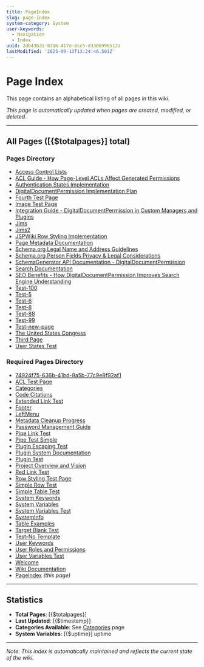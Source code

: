 ```yaml
---
title: PageIndex
slug: page-index
system-category: System
user-keywords:
  - Navigation
  - Index
uuid: 2db43b31-8316-417e-8cc5-d3306996512a
lastModified: '2025-09-13T13:24:46.501Z'
---
```

# Page Index

This page contains an alphabetical listing of all pages in this wiki.

*This page is automatically updated when pages are created, modified, or deleted.*

---

## All Pages ([{$totalpages}] total)

### Pages Directory

- [Access Control Lists](../pages/fc21285e-f332-48fa-a99b-aa67ab0def1a)
- [ACL Guide - How Page-Level ACLs Affect Generated Permissions](../pages/7d21b372-3e9c-4ccc-a73f-b40a68861933)
- [Authentication States Implementation](../pages/69c757dc-6f96-4bed-88db-69bbbf03bd05)
- [DigitalDocumentPermission Implementation Plan](../pages/749e0fc7-0f71-483a-ab80-538d9c598352)
- [Fourth Test Page](../pages/491f6078-c043-497e-b136-f3f69dd944a4)
- [Image Test Page](../pages/e02973bc-2c24-4732-9398-30b6a1e0de15)
- [Integration Guide - DigitalDocumentPermission in Custom Managers and Plugins](../pages/50785c47-ed36-4c75-994e-15f3266df3d0)
- [Jims](../pages/3e9d348b-77ce-4aac-9ad5-9d982349970e)
- [Jims2](../pages/0c9c47ef-b9e6-483d-99a3-d90e4194a2a9)
- [JSPWiki Row Styling Implementation](../pages/1dc3c4c5-e23b-47f4-a013-506ba4393a60)
- [Page Metadata Documentation](../pages/a40812e4-3a9d-42b5-b5a8-e89b41a46096)
- [Schema.org Legal Name and Address Guidelines](../pages/eec552bd-34ae-475f-9cc0-4b043d90776e)
- [Schema.org Person Fields Privacy & Legal Considerations](../pages/6107ec19-4cf6-40e3-af3d-f7fa4f1fa4da)
- [SchemaGenerator API Documentation - DigitalDocumentPermission](../pages/135e6f01-501e-46c5-8186-0252f764e64f)
- [Search Documentation](../pages/fe7a378d-dfa5-4e37-9891-637568ebe0b4)
- [SEO Benefits - How DigitalDocumentPermission Improves Search Engine Understanding](../pages/fcae89c7-095f-42e1-ac47-9135ae5ab497)
- [Test-100](../pages/cec40797-f45b-41fb-80cc-e35029005b8b)
- [Test-5](../pages/4001a4eb-1920-4a94-b8b1-1f2690f9a1c0)
- [Test-6](../pages/296b1b1a-00b2-4749-ae0b-8e6ec6d55b41)
- [Test-8](../pages/4a65f39e-e4bf-4c2e-8944-a616d5fa8d4a)
- [Test-88](../pages/8fdb4441-30ed-48b3-bc5a-7dd9f13ef820)
- [Test-99](../pages/c477f070-d896-4777-b7c7-b5c6e060ca75)
- [Test-new-page](../pages/5943a611-2a65-4fe9-96e4-861f2caa9931)
- [The United States Congress](../pages/f9b8460e-b675-4e52-a78f-614f7b66d28e)
- [Third Page](../pages/d508b0ef-b8c2-4f38-9777-cccbba4287c3)
- [User States Test](../pages/68af9f22-57a7-4952-bda8-620106316200)

### Required Pages Directory

- [74924f75-636b-41bd-8a5b-77c9e8f92af1](74924f75-636b-41bd-8a5b-77c9e8f92af1)
- [ACL Test Page](a2b90316-87d4-4517-bffb-deeabddf460b)
- [Categories](44343afc-73ab-4dc0-8a7e-05f9fbda23b3)
- [Code Citations](4dc51681-086b-49d3-9183-145bc9999eb6)
- [Extended Link Test](d1e9d881-23b0-401d-a94d-5a59d828a04b)
- [Footer](5baf3934-91c6-43e3-a095-8051c6b52dea)
- [LeftMenu](907abcd4-1449-47aa-a1f5-7dcc4c0dde00)
- [Metadata Cleanup Progress](e425f5a7-76da-4980-99a6-0bd2363e76d9)
- [Password Management Guide](d1ac7023-f549-4397-a499-c65a92247226)
- [Pipe Link Test](110fc9ee-90ca-4e6d-b6fa-334ce3074205)
- [Pipe Test Simple](f8c003f6-e9c0-46da-bd1b-f6298b81f413)
- [Plugin Escaping Test](335e8400-e29b-41d4-a716-446655440002)
- [Plugin System Documentation](445e8400-e29b-41d4-a716-446655440003)
- [Plugin Test](225e8400-e29b-41d4-a716-446655440001)
- [Project Overview and Vision](242d6254-9c9a-4759-a72e-fb10864c5d4c)
- [Red Link Test](89d076df-7d15-4348-94f4-f2a4899a5926)
- [Row Styling Test Page](6668ded1-81f6-4f40-ac30-ecefe05a1d4e)
- [Simple Row Test](0e33affd-e810-4403-b573-1b67335c81f6)
- [Simple Table Test](00891f35-a5b8-4a8e-8826-7e25272a69b7)
- [System Keywords](5100a3df-0d87-4d85-87de-359f51029c67)
- [System Variables](357a1552-84cd-469a-bf50-d34ff77fd6a0)
- [System Variables Test](04f1eb2d-8624-44a5-b278-37d5eaf4c88d)
- [SystemInfo](699f3c44-62c8-4697-9847-b38dbb5468a2)
- [Table Examples](8dbcbdd3-453d-43d4-bd53-f85d9eb17a32)
- [Target Blank Test](41359206-9d3e-4631-994e-eb105c64b674)
- [Test-No Template](5095d279-451b-463f-b731-4f4124fc4678)
- [User Keywords](e3bc8a66-9a68-47bb-af14-d6f8b611a3b2)
- [User Roles and Permissions](6686984e-3def-4050-94e4-4620872398be)
- [User Variables Test](99298fc1-8800-4e75-aac3-ac0176bd41cc)
- [Welcome](92fd6e62-20f8-46c2-b7da-77b404c3100a)
- [Wiki Documentation](4c0c0fa8-66dc-4cb3-9726-b007f874700c)
- [PageIndex](PageIndex) *(this page)*

---

## Statistics

- **Total Pages**: [{$totalpages}]
- **Last Updated**: [{$timestamp}]
- **Categories Available**: See [Categories](Categories) page
- **System Variables**: [{$uptime}] uptime

---

*Note: This index is automatically maintained and reflects the current state of the wiki.*
